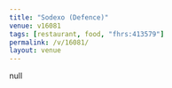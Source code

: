 ```yaml
---
title: "Sodexo (Defence)"
venue: v16081
tags: [restaurant, food, "fhrs:413579"]
permalink: /v/16081/
layout: venue
---
```

null